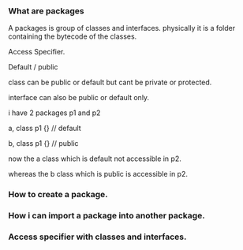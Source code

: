 ### What are packages

A packages is group of classes and interfaces.
physically it is a folder containing the bytecode of the classes.

Access Specifier.

Default / public

class can be public or default but cant be private or protected. <br>

interface can also be public or default only. <br>

<p>
i have 2 packages p1 and p2
</p>
 
a, class p1 {} // default

b, class p1 {} // public

now the a class which is default not accessible in p2.

whereas the b class which is public is accessible in p2.

### How to create a package.

### How i can import a package into another package.

### Access specifier with classes and interfaces.
